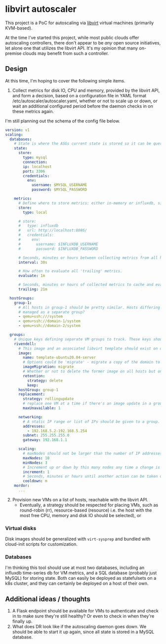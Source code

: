 # libvirt autoscaler

This project is a PoC for autoscaling via [libvirt](https://libvirt.org/) virtual machines (primarily KVM-based).

At the time I've started this project, while most public clouds offer autoscaling controllers, there don't appear to be _any_ open source initiatives, let alone one that utilizes the libvirt API. It's my opinion that many on-premise clouds may benefit from such a controller.

## Design

At this time, I'm hoping to cover the following simple items.

1. Collect metrics for disk IO, CPU and memory, provided by the libvirt API, and form a decision, based on a configuration file in YAML format /etc/autoscaler/autoscaler.yaml, whether or not to scale up or down, or wait an additional configured period before the daemon checks in on these metrics again.

  I'm still planning out the schema of the config file below.

  ```yaml
  version: v1
  scaling:
    databases:
      # State is where the ASGs current state is stored so it can be queried without making additional calls to libvirt.
      state:
        store:
          type: mysql
          connection:
          ip: localhost
          port: 3306
          credentials:
            env:
              username: $MYSQL_USERNAME
              password: $MYSQL_PASSWORD

      metrics:
        # Define where to store metrics: either in-memory or influxdb, since that's a time-series db I'm familiar with for now.
        store:
          type: local

        # store:
        #   type: influxdb
        #   url: http://localhost:8086/
        #   credentials:
        #     env:
        #       username: $INFLUXDB_USERNAME
        #       password: $INFLUXDB_PASSWORD

        # Seconds, minutes or hours between collecting metrics from all hosts on their VMs.
        interval: 30s

        # How often to evaluate all 'trailing' metrics.
        evaluate: 1m

        # Seconds, minutes or hours of collected metrics to cache and evaluate upon (must be >=interval)
        trailing: 21m

    hostGroups:
      group-1:
        # All hosts in group-1 should be pretty similar. Hosts differing by any great amount should be
        # managed as a separate group?
        - qemu+ssh:///system
        - qemu+ssh://domain-1/system
        - qemu+ssh://domain-2/system

    groups:
      # Unique keys defining separate VM groups to track. These keys should represent naming prefixes (?)
      rivendell:
        # This image and an associated libvirt template should exist on one of the hosts.
        image:
          name: template-ubuntu20.04-server
          # Options could be 'migrate' - migrate a copy of the domain to every host, or 'centralized' - hosts are using a centralized block store.
          imageMigration: migrate
          # Whether or not to delete the former image on all hosts but one.
          retention:
            strategy: delete
            keep:
        hostGroup: group-1
        replacement:
          strategy: rollingupdate
          # replace one VM at a time if there's an image update in a group in this file, etc.
          maxUnavailable: 1

        networking:
          # A static IP range or list of IPs should be given to a group.
          addresses:
            - 192.168.5.2-192.168.5.254
          subnet: 255.255.255.0
          gateway: 192.168.1.1

        scaling:
          # maxNodes should not be larger than the number of IP addresses determined to be available in the range.
          maxNodes: 10
          minNodes: 3
          # Increment up or down by this many nodes any time a change is required to state.
          increment: 1
          # Seconds, minutes or hours until another action can be taken once a change is made. Basically puts a pause on metrics evaluation.
          cooldown: m
      mordor:
        ...

  ```

2. Provision new VMs on a list of hosts, reachable with the libvirt API.
    - Eventually, a strategy should be respected for placing VMs, such as round-robin (rr), resource-based (resource) i.e. the host with the most free CPU, memory and disk IO should be selected), or

### Virtual disks

Disk images should be generalized with `virt-sysprep` and bundled with cloud-init scripts for customization.

### Databases

I'm thinking this tool should use at most two databases, including an influxdb time-series db for VM metrics, and a SQL database (probably just MySQL) for storing state. Both can easily be deployed as statefulsets on a k8s cluster, and they can certainly be deployed on a host of their own.

## Additional ideas / thoughts

1. A Flask endpoint should be available for VMs to authenticate and check in to make sure they're still healthy? Or even to check in when they're finally up.
2. What does DR look like if the autoscaling daemon goes down. We should be able to start it up again, since
all state is stored in a MySQL database.
